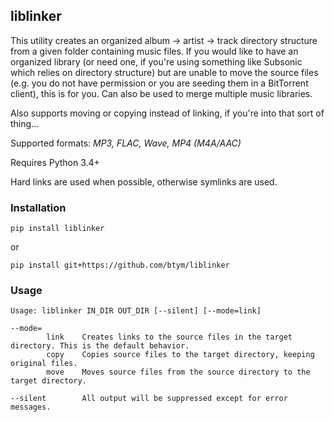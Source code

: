 ## liblinker ##

This utility creates an organized album -> artist -> track directory structure from a given folder containing music files. If you would like to have an organized library (or need one, if you're using something like Subsonic which relies on directory structure) but are unable to move the source files (e.g. you do not have permission or you are seeding them in a BitTorrent client), this is for you. Can also be used to merge multiple music libraries.

Also supports moving or copying instead of linking, if you're into that sort of thing...
 
Supported formats: *MP3, FLAC, Wave, MP4 (M4A/AAC)*

Requires Python 3.4+

Hard links are used when possible, otherwise symlinks are used.
 
### Installation ###

```
pip install liblinker
```

or

```
pip install git+https://github.com/btym/liblinker
```

### Usage ###

```
Usage: liblinker IN_DIR OUT_DIR [--silent] [--mode=link]

--mode=
        link    Creates links to the source files in the target directory. This is the default behavior.
        copy    Copies source files to the target directory, keeping original files.
        move    Moves source files from the source directory to the target directory.

--silent        All output will be suppressed except for error messages.

```
